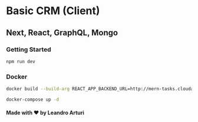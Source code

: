 # Basic CRM (Client)

## Next, React, GraphQL, Mongo

### Getting Started

```bash
npm run dev
```

### Docker

```bash
docker build --build-arg REACT_APP_BACKEND_URL=http://mern-tasks.cloudapp.com.ar:4005 -t  crm-next-apollo-frontend:latest .

docker-compose up -d
```

#### Made with ❤️ by Leandro Arturi

